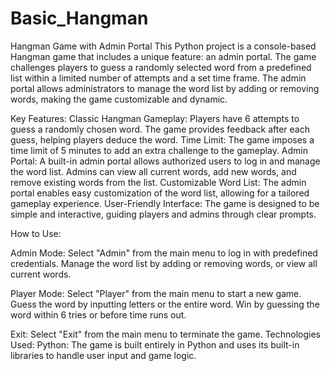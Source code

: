 # Basic_Hangman


Hangman Game with Admin Portal
This Python project is a console-based Hangman game that includes a unique feature: an admin portal. The game challenges players to guess a randomly selected word from a predefined list within a limited number of attempts and a set time frame. The admin portal allows administrators to manage the word list by adding or removing words, making the game customizable and dynamic.

Key Features:
Classic Hangman Gameplay: Players have 6 attempts to guess a randomly chosen word. The game provides feedback after each guess, helping players deduce the word.
Time Limit: The game imposes a time limit of 5 minutes to add an extra challenge to the gameplay.
Admin Portal: A built-in admin portal allows authorized users to log in and manage the word list. Admins can view all current words, add new words, and remove existing words from the list.
Customizable Word List: The admin portal enables easy customization of the word list, allowing for a tailored gameplay experience.
User-Friendly Interface: The game is designed to be simple and interactive, guiding players and admins through clear prompts.

How to Use:

Admin Mode:
Select "Admin" from the main menu to log in with predefined credentials.
Manage the word list by adding or removing words, or view all current words.

Player Mode:
Select "Player" from the main menu to start a new game.
Guess the word by inputting letters or the entire word.
Win by guessing the word within 6 tries or before time runs out.

Exit:
Select "Exit" from the main menu to terminate the game.
Technologies Used:
Python: The game is built entirely in Python and uses its built-in libraries to handle user input and game logic.
